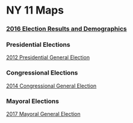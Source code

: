 # NY 11 Maps

### [2016 Election Results and Demographics](/2016_pres_new.html)

### Presidential Elections

[2012 Presidential General Election](/2012_pres.html)

### Congressional Elections

[2014 Congressional General Election](/2014_cong.html)

### Mayoral Elections

[2017 Mayoral General Election](/2017_mayor.html)